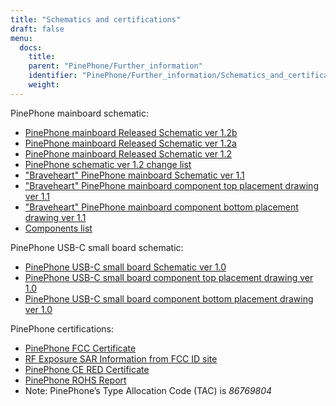 ```yaml
---
title: "Schematics and certifications"
draft: false
menu:
  docs:
    title:
    parent: "PinePhone/Further_information"
    identifier: "PinePhone/Further_information/Schematics_and_certifications"
    weight:
---
```


PinePhone mainboard schematic:

* [PinePhone mainboard Released Schematic ver 1.2b](https://files.pine64.org/doc/PinePhone/PinePhone%20v1.2b%20Released%20Schematic.pdf)
* [PinePhone mainboard Released Schematic ver 1.2a](https://files.pine64.org/doc/PinePhone/PinePhone%20v1.2a%20Released%20Schematic.pdf)
* [PinePhone mainboard Released Schematic ver 1.2](https://files.pine64.org/doc/PinePhone/PinePhone%20v1.2%20Released%20Schematic.pdf)
* [PinePhone schematic ver 1.2 change list](/documentation/PinePhone/Revisions/PinePhone_v1.2)
* ["Braveheart" PinePhone mainboard Schematic ver 1.1](https://files.pine64.org/doc/PinePhone/PinePhone%20Schematic%20v1.1%2020191031.pdf)
* ["Braveheart" PinePhone mainboard component top placement drawing ver 1.1](https://files.pine64.org/doc/PinePhone/PinePhone%20mainboard%20top%20placement%20v1.1%2020191031.pdf)
* ["Braveheart" PinePhone mainboard component bottom placement drawing ver 1.1](https://files.pine64.org/doc/PinePhone/PinePhone%20mainboard%20bottom%20placement%20v1.1%2020191031.pdf)
* [Components list](/documentation/PinePhone/Further_information/Components)

PinePhone USB-C small board schematic:

* [PinePhone USB-C small board Schematic ver 1.0](https://files.pine64.org/doc/PinePhone/PinePhone%20USB-C%20small%20board%20schematic%20v1.0%2020190730.pdf)
* [PinePhone USB-C small board component top placement drawing ver 1.0](https://files.pine64.org/doc/PinePhone/PinePhone%20USB-C%20small%20board%20top%20placement%20v1.0%2020190730.pdf)
* [PinePhone USB-C small board component bottom placement drawing ver 1.0](https://files.pine64.org/doc/PinePhone/PinePhone%20USB-C%20small%20board%20bottom%20placement%20v1.0%2020190730.pdf)

PinePhone certifications:

* [PinePhone FCC Certificate](https://files.pine64.org/doc/cert/PinePhone%20FCC%20SDOC%20Certificate-S19112602605001.pdf)
* [RF Exposure SAR Information from FCC ID site](https://fcc.report/FCC-ID/2AWAG-PINEPHONE)
* [PinePhone CE RED Certificate](https://files.pine64.org/doc/cert/PinePhone%20CE%20RED%20Certificate-S19112602602.pdf)
* [PinePhone ROHS Report](https://files.pine64.org/doc/cert/PinePhone%20ROHS%20Report.pdf)
* Note: PinePhone’s Type Allocation Code (TAC) is _86769804_
